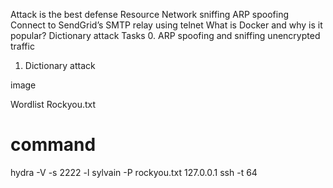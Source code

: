 Attack is the best defense
Resource
Network sniffing
ARP spoofing
Connect to SendGrid’s SMTP relay using telnet
What is Docker and why is it popular?
Dictionary attack
Tasks
0. ARP spoofing and sniffing unencrypted traffic
1. Dictionary attack

image

Wordlist Rockyou.txt
# command
hydra -V -s 2222 -l sylvain -P rockyou.txt 127.0.0.1 ssh -t 64
